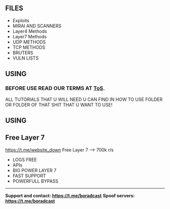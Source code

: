 ## FILES

* Exploits
* MIRAI AND SCANNERS
* Layer4 Methods
* Layer7 Methods
* UDP METHODS
* TCP METHODS
* BRUTERS
* VULN LISTS


## USING

<h3>BEFORE USE READ OUR TERMS AT <a href="https://github.com/DANO-AMP/DDOS-project/blob/main/TOS.md">ToS</a>.</h3>

ALL TUTORIALS THAT U WILL NEED U CAN FIND IN HOW TO USE FOLDER OR FOLDER OF THAT SHIT THAT U WANT TO USE!
## USING

## Free Layer 7
https://t.me/website_down
Free Layer 7 -->  700k r/s

* LOGS FREE 
* APIs
* BIG POWER LAYER 7
* FAST SUPPORT 
* POWERFULL BYPASS

______________________________

**Support and contact: https://t.me/boradcast**
**Spoof servers: https://t.me/boradcast**
